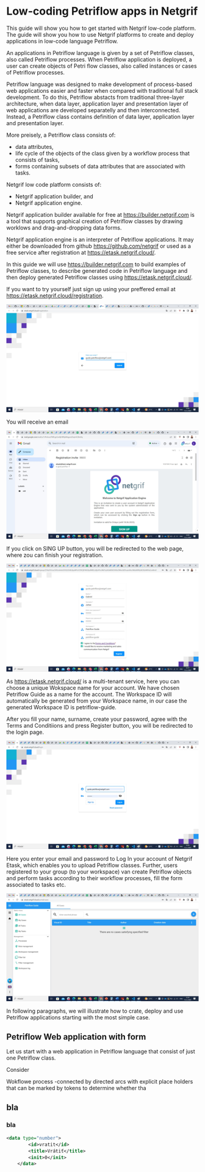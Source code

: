 # Low-coding Petriflow apps in Netgrif

This guide will show you how to get started with Netgrif low-code platform. The guide will show you how to use Netgrif platforms to create and deploy applications in low-code language Petriflow.

An applications in Petriflow language is given by a set of Petriflow classes, also called Petriflow processes. When Petriflow application is deployed, a user can create objects of Petri flow classes, also called instances or cases of Petriflow processes. 

Petriflow language was designed to make development of process-based web applications easier and faster when compared with traditional full stack development. To do this, Petriflow abstacts from traditional three-layer architecture, when data layer, application layer and presentation layer of web applications are developed separatelly and then interconnected. Instead, a Petriflow class contains definition of data layer, application layer and presentation layer.

More preisely, a Petriflow class consists of:
* data attributes,
* life cycle of the objects of the class given by a workflow process that consists of tasks,
* forms containing subsets of data attributes that are associated with tasks.

Netgrif low code platform consists of:
* Netgrif application builder, and 
* Netgrif application engine.

Netgrif application builder available for free at https://builder.netgrif.com is a tool that supports graphical creation of Petriflow classes by drawing worklows and drag-and-dropping data forms.

Netgrif application engine is an interpreter of Petriflow applications. It may either be downloaded from github https://github.com/netgrif or used as a free service after registration at https://etask.netgrif.cloud/. 

In this guide we will use https://builder.netgrif.com to build examples of Petriflow classes, to describe generated code in Petriflow language and then deploy generated Petriflow classes using https://etask.netgrif.cloud/.

If you want to try yourself just sign up using your preffered email at https://etask.netgrif.cloud/registration. 

![Image of Sing Up page](https://raw.githubusercontent.com/netgrif/petriflow-documentation/main/guide/images/signup.jpg)



You will receive an email 

![Email with link to finish your Sing Up](https://raw.githubusercontent.com/netgrif/petriflow-documentation/main/guide/images/email.jpg)

If you click on SING UP button, you will be redirected to the web page, where zou can finish your registration.

![Email with link to finish your Sing Up](https://raw.githubusercontent.com/netgrif/petriflow-documentation/main/guide/images/finishsignup.jpg)

As https://etask.netgrif.cloud/ is a multi-tenant service, here you can choose a unique Wokspace name for your account. We have chosen Petriflow Guide as a name for the account. The Workspace ID will automatically be generated from your Workspace name, in our case the generated Workspace ID is petriflow-guide. 

After you fill your name, surname, create your password, agree with the Terms and Conditiions and press Register button, you will be redirected to the login page.

![Login page](https://raw.githubusercontent.com/netgrif/petriflow-documentation/main/guide/images/login.jpg)

Here you enter your email and password to Log In your account of Netgrif Etask, which enables you to upload Petriflow classes. Further, users registered to your group (to your workspace) van create Petriflow objects and perform tasks according to their workflow processes, fill the form associated to tasks etc.

![Etask](https://raw.githubusercontent.com/netgrif/petriflow-documentation/main/guide/images/etask.jpg)

In following paragraphs, we will illustrate how to crate, deploy and use Petriflow applications starting with the most simple case.

## Petriflow Web application with form

Let us start with a web application in Petriflow language that consist of just one Petriflow class.

Consider 

Wokflowe process -connected by directed arcs  with explicit place holders that can be marked by tokens to determine whether tha  

  

 







## bla

### bla

```xml
<data type="number">
		<id>vratit</id>
		<title>Vrátiť</title>
		<init>0</init>
	</data>
```